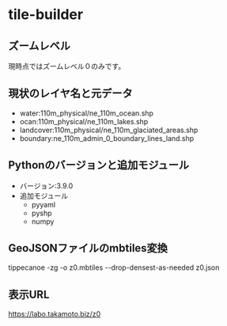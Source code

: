 # tile-builder
## ズームレベル
 現時点ではズームレベル０のみです。
## 現状のレイヤ名と元データ
* water:110m_physical/ne_110m_ocean.shp
* ocan:110m_physical/ne_110m_lakes.shp
* landcover:110m_physical/ne_110m_glaciated_areas.shp
* boundary:ne_110m_admin_0_boundary_lines_land.shp
## Pythonのバージョンと追加モジュール
* バージョン:3.9.0
* 追加モジュール
  * pyyaml
  * pyshp
  * numpy
## GeoJSONファイルのmbtiles変換
tippecanoe -zg -o z0.mbtiles --drop-densest-as-needed z0.json
## 表示URL
https://labo.takamoto.biz/z0
